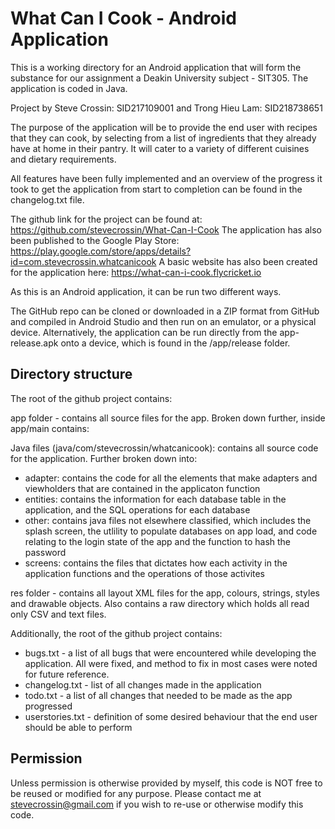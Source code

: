 # What Can I Cook - Android Application #

This is a working directory for an Android application that will form the substance for our assignment
a Deakin University subject - SIT305. The application is coded in Java.

Project by Steve Crossin: SID217109001 and Trong Hieu Lam: SID218738651

The purpose of the application will be to provide the end user with recipes that they can cook, by selecting
from a list of ingredients that they already have at home in their pantry. It will cater to a variety of different
cuisines and dietary requirements.

All features have been fully implemented and an overview of the progress it took to get the application from start to completion can be found in the changelog.txt file.

The github link for the project can be found at: https://github.com/stevecrossin/What-Can-I-Cook
The application has also been published to the Google Play Store: https://play.google.com/store/apps/details?id=com.stevecrossin.whatcanicook
A basic website has also been created for the application here: https://what-can-i-cook.flycricket.io

As this is an Android application, it can be run two different ways.

The GitHub repo can be cloned or downloaded in a ZIP format from GitHub and compiled in Android Studio and then run on an emulator, or a physical device.
Alternatively, the application can be run directly from the app-release.apk onto a device, which is found in the /app/release folder.


## Directory structure ##
The root of the github project contains:

app folder - contains all source files for the app. Broken down further, inside app/main contains:

Java files (java/com/stevecrossin/whatcanicook): contains all source code for the application. Further broken down into:
* adapter: contains the code for all the elements that make adapters and viewholders that are contained in the applicaton function
* entities: contains the information for each database table in the application, and the SQL operations for each database
* other: contains java files not elsewhere classified, which includes the splash screen, the utlility to populate databases on app load, and code relating to the login state of the app and the function to hash the password
* screens: contains the files that dictates how each activity in the application functions and the operations of those activites

res folder - contains all layout XML files for the app, colours, strings, styles and drawable objects. Also contains a raw directory which holds all read only CSV and text files.

Additionally, the root of the github project contains:
* bugs.txt - a list of all bugs that were encountered while developing the application. All were fixed, and method to fix in most cases were noted for future reference.
* changelog.txt - list of all changes made in the application
* todo.txt - a list of all changes that needed to be made as the app progressed
* userstories.txt - definition of some desired behaviour that the end user should be able to perform

## Permission ##
Unless permission is otherwise provided by myself, this code is NOT free to be reused or modified for any purpose. Please contact me
at stevecrossin@gmail.com if you wish to re-use or otherwise modify this code.


